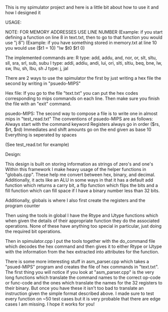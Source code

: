 This is my spimulator project and here is a little bit about how to use it and how I designed it

USAGE:

NOTE: FOR MEMORY ADDRESSES USE LINE NUMBER
    (Example: if you start defining a function on line 8 in text.txt, then to go to that function you would use "j 8")
    (Example: if you have something stored in memory.txt at line 10 you would use ($t1 = 10) "lw $t0 $t1 0)

The implemented commands are:
R type: add, addu, and, nor, or, slt, sltu, sll, sra, srl, sub, subu
I type: addi, addiu, andi, lui, ori, slti, sltiu, beq, bne, lw, sw, lhu, sh, lbu, sh
J type: j, jal

There are 2 ways to use the spimulator the first by just writing a hex file the second by writing in "psuedo-MIPS"

Hex file:
If you go to the file "text.txt" you can put the hex codes corresponding to mips commands on each line.
Then make sure you finish the file with an "exit" command.

psuedo-MIPS:
The second way to compose a file is to write one in almost mips in "test_read.txt"
The conventions of psuedo-MIPS are as follows:
    Always start with the command keyword
    Registers always go in order ($rs, $rt, $rd)
    Immediates and shift amounts go on the end given as base 10
    Everything is seperated by spaces

(See test_read.txt for example)


Design:

This design is built on storing information as strings of zero's and one's
Within this framework I make heavy usage of the helper functions in "globals.cpp". These help me convert between hex, binary, and decimal. Additionally, it acts like an ALU in some ways in that it has a default add function which returns a carry bit, a flip function which flips the bits and a fill function which can fill space if I have a binary number less than 32 bits.

Additionally, globals is where I also first create the registers and the program counter

Then using the tools in global I have the Rtype and IJtype functions which when given the details of their appropriate function
they do the associated operations. None of these have anything too special in particular, just doing the required bit operations.

Then in spimulator.cpp I put the tools together with the do_command file which decodes the hex command and then gives it to either Rtype or IJtype with the information from the hex extracted into attributes for the function.

There is some more interesting stuff in asm_parser.cpp which takes a "psued-MIPS" program and creates the file of hex commands in "text.txt". 
The first thing you will notice if you look at "asm_parser.cpp" is the very long functions which translate the command names to the correct op-code or func-code and 
the ones which translate the names for the 32 registers to their binary. But once you have these it isn't too bad to translate an instruction given the simple format described above. 
I made sure to test every function on ~50 test cases but it is very probable that there are edge cases I am missing. I hope it works for you!

